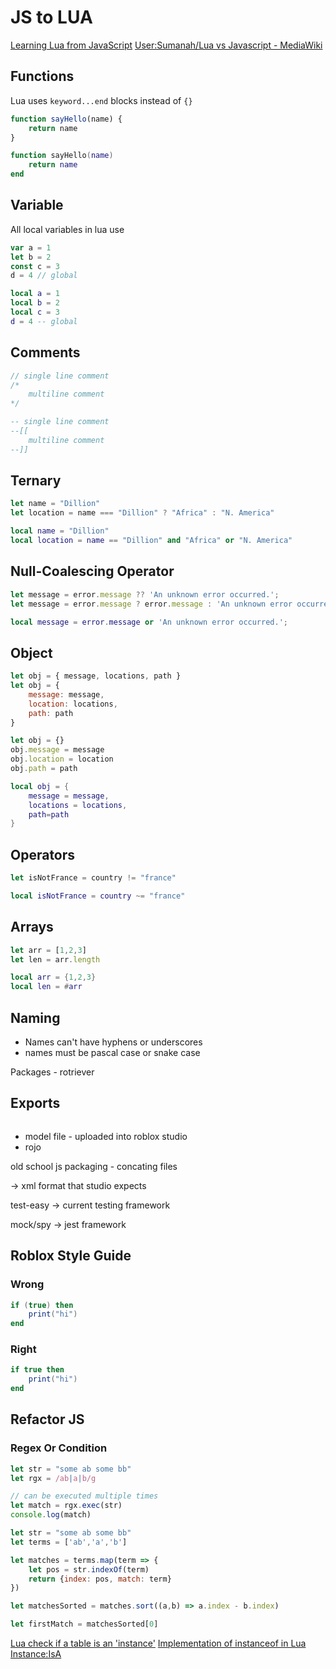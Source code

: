 # JS to LUA

[Learning Lua from JavaScript](http://phrogz.net/lua/LearningLua_FromJS.html)
[User:Sumanah/Lua vs Javascript - MediaWiki](https://www.mediawiki.org/wiki/User:Sumanah/Lua_vs_Javascript)

## Functions

Lua uses `keyword...end` blocks instead of `{}`

```js
function sayHello(name) {
    return name
}
```

```lua
function sayHello(name)
    return name
end
```


## Variable

All local variables in lua use

```js
var a = 1
let b = 2
const c = 3
d = 4 // global
```

```lua
local a = 1
local b = 2
local c = 3
d = 4 -- global
```

## Comments

```js
// single line comment
/*
    multiline comment
*/
```


```lua
-- single line comment
--[[
    multiline comment
--]]
```


## Ternary

```js
let name = "Dillion"
let location = name === "Dillion" ? "Africa" : "N. America"
```

```lua
local name = "Dillion"
local location = name == "Dillion" and "Africa" or "N. America"
```


## Null-Coalescing Operator

```js
let message = error.message ?? 'An unknown error occurred.';
let message = error.message ? error.message : 'An unknown error occurred.';
```

```lua
local message = error.message or 'An unknown error occurred.';
```


## Object

```js
let obj = { message, locations, path }
let obj = {
    message: message,
    location: locations,
    path: path
}

let obj = {}
obj.message = message
obj.location = location
obj.path = path
```

```lua
local obj = {
    message = message,
    locations = locations,
    path=path
}
```

## Operators

```js
let isNotFrance = country != "france"
```

```lua
local isNotFrance = country ~= "france"
```


## Arrays

```js
let arr = [1,2,3]
let len = arr.length
```

```lua
local arr = {1,2,3}
local len = #arr
```

## Naming

* Names can't have hyphens or underscores
* names must be pascal case or snake case


Packages - rotriever


## Exports

```js
```


* model file - uploaded into roblox studio
* rojo



old school js packaging - concating files

-> xml format that studio expects



test-easy -> current testing framework

mock/spy -> jest framework





## Roblox Style Guide

### Wrong

```lua
if (true) then
    print("hi")
end
```

### Right

```lua
if true then
    print("hi")
end
```





## Refactor JS

### Regex Or Condition

```js
let str = "some ab some bb"
let rgx = /ab|a|b/g

// can be executed multiple times
let match = rgx.exec(str)
console.log(match)
```

```js
let str = "some ab some bb"
let terms = ['ab','a','b']

let matches = terms.map(term => {
    let pos = str.indexOf(term)
    return {index: pos, match: term}
})

let matchesSorted = matches.sort((a,b) => a.index - b.index)

let firstMatch = matchesSorted[0]
```


[Lua check if a table is an 'instance'](https://stackoverflow.com/q/45192939/1366033)
[Implementation of instanceof in Lua](https://gist.github.com/paulcuth/1270733)
[Instance:IsA](https://developer.roblox.com/en-us/api-reference/function/Instance/IsA)


